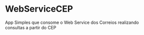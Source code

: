 # WebServiceCEP
App Simples que consome o Web Service dos Correios realizando consultas a partir do CEP
